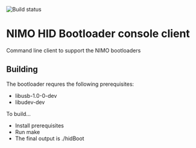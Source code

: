 ![Build status](https://github.com/nimo-labs/hid_bootloader_console_client/actions/workflows/build.yml/badge.svg?branch=dev)
# NIMO HID Bootloader console client

Command line client to support the NIMO bootloaders

## Building

The bootloader requres the following prerequisites:
- libusb-1.0-0-dev
- libudev-dev

To build...
- Install prerequisites
- Run make
- The final output is ./hidBoot


